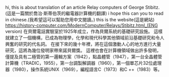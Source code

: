 hi, this is about translation of an article Relay computers of George Stibitz.(這是一篇關於喬治·斯蒂伯茨的繼電器計算機的翻譯)
i hope this can you to read in chinese.(我希望這可以幫助您用中文閱讀。)
this is the website(這是網站) https://history-computer.com/ModernComputer/Relays/Stibitz.html_(ENG version)
在貝爾電話實驗室於1925年成立，作為貝爾系統的基礎研究設施。
這樣就建立了一個機構，已成為物理學，化學和現代科學其他領域前沿基礎研究和令人興奮的研究的代名詞。
在接下來的幾十年裡，將在這個激動人心的地方進行大量研究，這將為幾位發明家帶來諾貝爾獎。
這裡也會在計算機領域做出許多發明，
僅提及具有二極管的第一邏輯方案（1942），點晶體管（1947），第一台全晶體管計算機（TRADIC，1955），第一台調製解調器（1960），第一個單芯片32位處理器（1980），操作系統UNIX（1969），編程語言C（1973）和C ++（1983）等。
